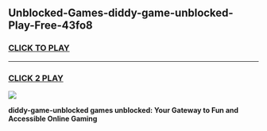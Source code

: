 
## Unblocked-Games-diddy-game-unblocked-Play-Free-43fo8
<h3>
<a href="https://premium76.site?title=diddy-game-unblocked&ref=23A">CLICK TO PLAY</a></h3>
<hr>

<h3>
<a href="https://premium76.site?title=diddy-game-unblocked&ref=23A">CLICK 2 PLAY</a>
  
</h3>

<a href="https://premium76.site?title=diddy-game-unblocked&ref=23A"><img src="https://clearcache.store/games.png"></a>


**diddy-game-unblocked games unblocked: Your Gateway to Fun and Accessible Online Gaming**
